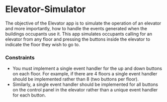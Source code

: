 # Elevator-Simulator

The objective of the Elevator app is to simulate the operation of an elevator and more importantly, how to handle the events generated when the buildings occupants use it. This app simulates occupants calling for an elevator from any floor and pressing the buttons inside the elevator to indicate the floor they wish to go to.


### Constraints

- You must implement a single event handler for the up and down buttons on
each floor. For example, if there are 4 floors a single event handler should
be implemented rather than 8 (two buttons per floor).
- Similarly, a single event handler should be implemented for all buttons on
the control panel in the elevator rather than a unique event handler for each
button.
